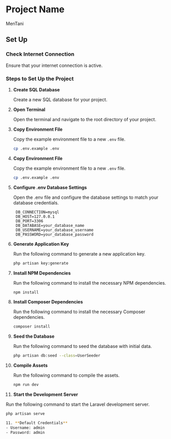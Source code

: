 # Project Name

MenTani

## Set Up

### Check Internet Connection

Ensure that your internet connection is active.

### Steps to Set Up the Project

1. **Create SQL Database**

   Create a new SQL database for your project.

2. **Open Terminal**

   Open the terminal and navigate to the root directory of your project.

3. **Copy Environment File**

   Copy the example environment file to a new `.env` file.

   ```sh
   cp .env.example .env

3. **Copy Environment File**

   Copy the example environment file to a new `.env` file.

   ```sh
   cp .env.example .env

4. **Configure .env Database Settings**

   Open the .env file and configure the database settings to match your database credentials.

   ```plaintext
    DB_CONNECTION=mysql
    DB_HOST=127.0.0.1
    DB_PORT=3306
    DB_DATABASE=your_database_name
    DB_USERNAME=your_database_username
    DB_PASSWORD=your_database_password

5. **Generate Application Key**

   Run the following command to generate a new application key.

   ```sh
   php artisan key:generate

6. **Install NPM Dependencies**

   Run the following command to install the necessary NPM dependencies.

   ```sh
   npm install

7. **Install Composer Dependencies**

   Run the following command to install the necessary Composer dependencies.

   ```sh
   composer install

8. **Seed the Database**

   Run the following command to seed the database with initial data.

   ```sh
   php artisan db:seed --class=UserSeeder

9. **Compile Assets**

   Run the following command to compile the assets.

   ```sh
   npm run dev

10. **Start the Development Server**

   Run the following command to start the Laravel development server.

   ```sh
   php artisan serve

11. **Default Credentials**
- Username: admin
- Password: admin
